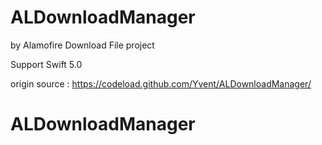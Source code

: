# ALDownloadManager

by Alamofire Download File project

Support Swift 5.0


origin source : https://codeload.github.com/Yvent/ALDownloadManager/

# ALDownloadManager
